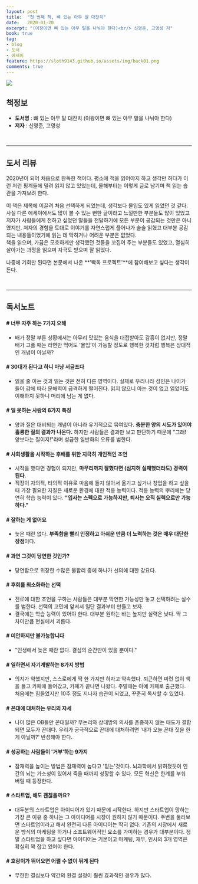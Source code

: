```yaml
---
layout: post
title:  "첫 번째 책, 뼈 있는 아무 말 대잔치"
date:   2020-01-20
excerpt: "(이왕이면 뼈 있는 아무 말을 나눠야 한다)<br/> 신영준, 고영성 저"
book: true
tag:
- blog
- 도서
- 에세이
feature: https://sloth9143.github.io/assets/img/back01.png
comments: true
---
```


![](https://sloth9143.github.io/assets/img/book/book-01.jpg)

## 책정보
   - **도서명** : 뼈 있는 아무 말 대잔치 (이왕이면 뼈 있는 아무 말을 나눠야 한다)
   - **저자** :  신영준, 고영성

&nbsp;&nbsp;

---

## 도서 리뷰

2020년이 되어 처음으로 완독한 책이다. 평소에 책을 읽어야지 하고 생각만 하다가 이런 저런 핑계들에 밀려 읽지 않고 있었는데, 올해부터는 이렇게 글로 남기며 책 읽는 습관을 가져보려 한다.

이 책은 제목에 이끌려 처음 선택하게 되었는데, 생각보다 몰입도 있게 읽었던 것 같다.<br/>
사실 다른 에세이에서도 많이 볼 수 있는 뻔한 글이라고 느낄만한 부분들도 많이 있었고 저자가 사람들에게 전하고 싶었던 말들을 전달하기에 모든 부분이 공감되는 것만은 아니였지만, 저자의 경험을 토대로 이야기를 자연스럽게 풀어나가 술술 읽혔고 대부분 공감되는 내용들이었기에 읽는 데 막히거나 어려운 부분은 없었다.<br/>
책을 읽으며, 가끔은 모호하게만 생각했던 것들을 꼬집어 주는 부분들도 있었고, 열심히 살아가는 과정을 읽으며 자극도 받으며 잘 읽었다.

나중에 기회만 된다면 본문에서 나온 **'빡독 프로젝트'**에 참여해보고 싶다는 생각이 든다.

&nbsp;&nbsp;

---

## 독서노트

#### # 너무 자주 하는 7가지 오해
 - 배가 정말 부른 상황에서는 아무리 맛있는 음식을 대접받아도 감흥이 없지만, 정말 배가 고플 때는 라면만 먹어도 '몰입'이 가능할 정도로 행복한 것처럼 행복은 상대적인 개념이 아닐까?

#### # 30대가 된다고 하니 마냥 서글프다
 - 읽을 줄 아는 것과 읽는 것은 전혀 다른 영역이다. 실제로 우리나라 성인은 나이가 들어 감에 따라 문해력이 급격하게 떨어진다. 읽지 않으니 아는 것이 없고 읽었어도 이해하지 못하니 머리에 남는 게 없다.

#### # 일 못하는 사람의 6가지 특징
 - 양과 질은 대비되는 개념이 아니라 유기적으로 묶여있다. **충분한 양의 시도가 있어야 훌륭한 질의 결과가 나온다.** 하지만 사람들은 결과만 보고 판단하기 때문에 "그래! 양보다는 질이지!"라며 성급한 일반화의 오류를 범한다.

#### # 사회생활을 시작하는 후배를 위한 지극히 개인적인 조언
 - 시작을 했다면 경험이 되지만, **마무리까지 잘했다면 (심지허 실패했더라도) 경력이 된다.**
 - 직장이 자의적, 타의적 이유로 마음에 들지 않아서 옮기고 싶거나 창업을 하고 싶을 때 가장 필요한 자질은 새로운 환경에 대한 적응 능력이다. 적응 능력의 뿌리에는 당연히 학습 능력이 있다. **"입사는 스펙으로 가능하지만, 퇴사는 오직 실력으로만 가능하다."**

#### # 잘하는 게 없어요
 - 늦은 때란 없다. **부족함을 빨리 인정하고 아쉬운 만큼 더 노력하는 것은 매우 대단한 장점**이다.

#### # 과연 그것이 당연한 것인가?
 - 당연함으로 위장한 수많은 불합리 중에 하나가 선의에 대한 강요다.

#### # 후회를 최소화하는 선택
 - 진로에 대한 조언을 구하는 사람들은 대부분 막연한 가능성만 놓고 선택하려는 실수를 범한다. 선택의 고민에 앞서서 일단 결과부터 만들고 보자.
 - 결국에는 학습 능력이 있어야 한다. 대부분 원하는 바는 높지만 실력은 낮다. 딱 그 차이만큼 현실에서 괴롭다.

#### # 미안하지만 불가능합니다
 - "인생에서 늦은 때란 없다. 결심의 순간만이 있을 뿐이다."

#### # 일하면서 자기계발하는 8가지 방법
 - 의지가 약했지만, 스스로에게 딱 한 가지만 하자고 약속했다. 퇴근하면 미련 없이 책을 들고 카페에 들어갔고, 카페가 끝나면 나왔다. 주말에는 아예 카페로 출근했다. 처음에는 힘들었지만 10주 정도 지나자 습관이 되었고, 꾸준히 독서할 수 있었다.

#### # 꼰대에 대처하는 우리의 자세
 - 나이 많은 OB들만 꼰대일까? 무논리와 상대방의 의사를 존중하지 않는 태도가 결합되면 모두가 꼰대다. 우리가 궁극적으로 꼰대에 대처하려면 '내가 오늘 꼰대 짓을 한 게 아닐까?' 반성해야 한다.

#### # 성공하는 사람들이 '거부'하는 9가지
 - 잠재력을 높이는 방법은 잠재력이 높다고 '믿는'것이다. 뇌과학에서 밝혀졌듯이 인간의 뇌는 가소성이 있어서 죽을 때까지 성장할 수 있다. 모든 혁신은 한계를 부숴 버릴 때 등장한다.

#### # 스타트업, 해도 괜찮을까요?
 - 대두분의 스타트업은 아이디어가 있기 때문에 시작한다. 하지만 스타트업이 망하는 가장 큰 이유 중 하나는 그 아이디어를 시장이 원하지 않기 때문이다. 주변을 둘러보면 스타트업이라고 해서 완전히 다른 아이디어는 딱히 없다. 기존의 시장에서 새로운 방식의 마케팅을 하거나 소프트웨어적인 요소를 가미하는 경우가 대부분이다. 정말 스타트업을 하고 싶다면 아이디어는 기본이고 마케팅, 재무, 인사의 3개 영역은 확실히 꽉 잡고 있어야 한다.

#### # 호랑이가 뛰어오면 어쩔 수 없이 뛰게 된다
 - 무한한 결심보다 약간의 환결 설정이 훨씬 효과적인 경우가 많다.
